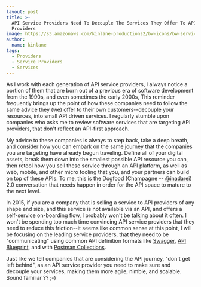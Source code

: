 ```yaml
---
layout: post
title: >-
  API Service Providers Need To Decouple The Services They Offer To API
  Providers
image: https://s3.amazonaws.com/kinlane-productions2/bw-icons/bw-services.png
author:
  name: kinlane
tags:
  - Providers
  - Service Providers
  - Services
---
```

As I work with each generation of API service providers, I always notice a portion of them that are born out of a previous era of software development from the 1990s, and even sometimes the early 2000s, This reminder frequently brings up the point of how these companies need to follow the same advice they (we) offer to their own customers--decouple your resources, into small API driven services. I regularly stumble upon companies who asks me to review software services that are targeting API providers, that don't reflect an API-first approach.

My advice to these companies is always to step back, take a deep breath, and consider how you can embark on the same journey that the companies you are targeting have already begun traveling. Define all of your digital assets, break them down into the smallest possible API resource you can, then retool how you sell these service through an API platform, as well as web, mobile, and other micro tooling that you, and your partners can build on top of these APIs. To me, this is the Dogfood (Champagne -- [@inadarei](https://twitter.com/inadarei)) 2.0 conversation that needs happen in order for the API space to mature to the next level.

In 2015, if you are a company that is selling a service to API providers of any shape and size, and this service is not available via an API, and offers a self-service on-boarding flow, I probably won't be talking about it often. I won't be spending too much time convincing API service providers that they need to reduce this friction--it seems like common sense at this point, I will be focusing on the leading service providers, that they need to be "communicating" using common API definition formats like [Swagger](http://swagger.io), [API Blueprint](http://apiblueprint.org), and with [Postman Collections](https://www.getpostman.com/docs/collections).

Just like we tell companies that are considering the API journey, "don't get left behind", as an API service provider you need to make sure and decouple your services, making them more agile, nimble, and scalable. Sound familiar ?? ;-)